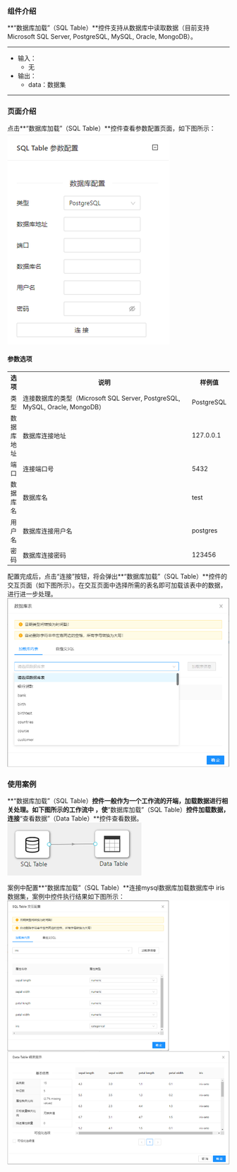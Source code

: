 ### 组件介绍
**“数据库加载”（SQL Table）**控件支持从数据库中读取数据（目前支持 Microsoft SQL Server, PostgreSQL, MySQL, Oracle, MongoDB）。

<hr/>

- 输入：
  - 无
- 输出：
  - data：数据集

<hr/>

### 页面介绍
点击**“数据库加载”（SQL Table）**控件查看参数配置页面，如下图所示：  
[ ![](/img/aistudio/io/sql-table/param.png) ](/img/aistudio/io/sql-table/param.png)

#### 参数选项
<table>
  <tr>
    <th>选项</th>
    <th width="650">说明</th>
    <th>样例值</th>
  </tr>
  <tr>
      <td>类型</td> 
      <td>
      连接数据库的类型（Microsoft SQL Server, PostgreSQL, MySQL, Oracle, MongoDB）
      </td> 
      <td>PostgreSQL</td>
  </tr>
  <tr>
      <td>数据库地址</td>    
      <td>
      数据库连接地址
      </td> 
      <td>127.0.0.1</td>
  </tr>
  <tr>
      <td>端口</td>    
      <td>
      连接端口号
      </td> 
      <td>5432</td>
  </tr>
  <tr>
      <td>数据库名</td>    
      <td>
      数据库名
      </td> 
      <td>test</td>
  </tr>
  <tr>
      <td>用户名</td>    
      <td>
      数据库连接用户名
      </td>
      <td>postgres</td>
  </tr>
  <tr>
      <td>密码</td>    
      <td>
      数据库连接密码
      </td> 
      <td>123456</td>
  </tr>
</table>

配置完成后，点击“连接”按钮，将会弹出**“数据库加载”（SQL Table）**控件的交互页面（如下图所示）。在交互页面中选择所需的表名即可加载该表中的数据，进行进一步处理。  
[ ![](/img/aistudio/io/sql-table/interaction.png) ](/img/aistudio/io/sql-table/interaction.png)

### 使用案例
**“数据库加载”（SQL Table）**控件一般作为一个工作流的开端，加载数据进行相关处理。如下图所示的工作流中 ，使**“数据库加载”（SQL Table）**控件加载数据，连接**“查看数据”（Data Table）**控件查看数据。  
[ ![](/img/aistudio/io/sql-table/workflow.png) ](/img/aistudio/io/sql-table/workflow.png)

案例中配置**“数据库加载”（SQL Table）**连接mysql数据库加载数据库中 iris 数据集，案例中控件执行结果如下图所示：  
[ ![](/img/aistudio/io/sql-table/workflow-result.png) ](/img/aistudio/io/sql-table/workflow-result.png)
